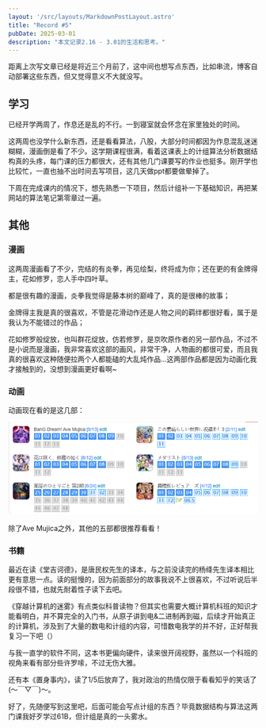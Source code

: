 ```yaml
---
layout: '/src/layouts/MarkdownPostLayout.astro'  
title: "Record #5"  
pubDate: 2025-03-01  
description: "本文记录2.16 - 3.01的生活和思考。"   
---
```

距离上次写文章已经是将近三个月前了，这中间也想写点东西，比如串流，博客自动部署这些东西，但又觉得意义不大就没写。  
## 学习  
已经开学两周了，作息还是乱的不行。一到寝室就会怀念在家里独处的时间。  

这两周也没学什么新东西，还是看看算法，八股，大部分时间都因为作息混乱迷迷糊糊，漫画倒是看了不少。这学期课程很满，看着这课表上的计组算法分析数据结构真的头疼，每门课的压力都很大，还有其他几门课要写的作业也挺多。刚开学也比较忙，一直也抽不出时间去写项目，这几天做ppt都要做晕掉了。  

下周在完成课内的情况下，想先熟悉一下项目，然后计组补一下基础知识，再把某网站的算法笔记第零章过一遍。  

## 其他  
### 漫画  
这两周漫画看了不少，完结的有炎拳，再见绘梨，终将成为你；还在更的有金牌得主，花如修罗，恋人手中四叶草。

都是很有趣的漫画，炎拳我觉得是藤本树的巅峰了，真的是很棒的故事；  

金牌得主我是真的很喜欢，不管是花滑动作还是人物之间的羁绊都很好看，属于是我认为不能错过的作品；

花如修罗般绽放，也叫群花绽放，仿若修罗，是京吹原作者的另一部作品，不过不是小说而是漫画，我非常喜欢这部的画风，非常干净，人物画的都很可爱，而且我真的很喜欢这种随便拉两个人都能磕的大乱炖作品...这两部作品都是因为动画化我才接触到的，没想到漫画更好看啊~  
### 动画  
动画现在看的是这几部：  

![image.png](https://raw.githubusercontent.com/moiseak/blogimg/main/img/20250301184040.png)  

除了Ave Mujica之外，其他的五部都很推荐看看！  

### 书籍  
最近在读《堂吉诃德》，是唐民权先生的译本，与之前没读完的杨绛先生译本相比更有意思一点。读的挺慢的，因为前面部分的故事我说不上很喜欢，不过听说后半段很不错，也就先耐着性子读下去吧。  

《穿越计算机的迷雾》有点类似科普读物？但其实也需要大概计算机科班的知识才能看明白，并不算完全的入门书，从原子讲到电&二进制再到磁，后续才开始真正的计算机，涉及到了大量的数电和计组的内容，可惜数电我学的并不好，正好帮我复习一下吧（）  

与我一直学的软件不同，这本书更偏向硬件，读来很开阔视野，虽然以一个科班的视角来看有部分些许罗嗦，不过无伤大雅。  

还有本《置身事内》，读了1/5后放弃了，我对政治的热情仅限于看看知乎的笑话了(～￣▽￣)～。  

好了，先随便写到这里吧，后面可能会写点计组的东西？毕竟数据结构与算法这两门课我好歹学过61B，但计组是真的一头雾水。